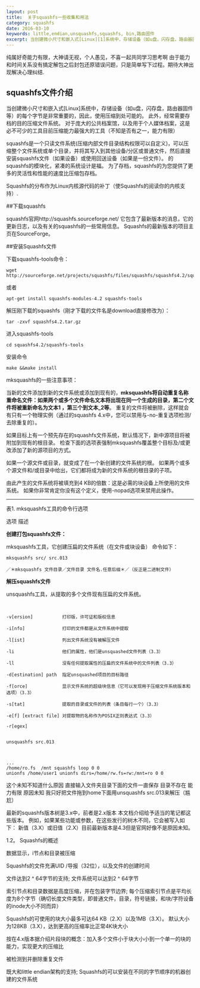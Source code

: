 ```yaml
---
layout: post
title:  关于squashfs一些收集和用法
category: squashfs
date: 2016-03-10
keywords: little,endian,unsquashfs,squashfs, bin,路由固件
excerpt: 当创建微小尺寸和嵌入式[Linux][1]系统中，存储设备（如u盘，闪存盘，路由器固件等）的每个字节是非常重要的，因此，使用压缩到处可能的。 此外，经常需要存档的目的压缩文件系统。 对于庞大的公共档案馆，以及用于个人媒体档案，这是必不可少的工具目前压缩能力最强大的工具（不知是否有之一，能力有限）
---
```


纯属好奇能力有限，大神请无视，个人愚见，不喜一起共同学习思考啊
 由于能力和时间关系没有搞定解包之后封包还原错误问题，只是简单写下过程。期待大神出现解决心理纠结.

## squashfs文件介绍

当创建微小尺寸和嵌入式[Linux]系统中，存储设备（如u盘，闪存盘，路由器固件等）的每个字节是非常重要的，因此，使用压缩到处可能的。 此外，经常需要存档的目的压缩文件系统。 对于庞大的公共档案馆，以及用于个人媒体档案，这是必不可少的工具目前压缩能力最强大的工具（不知是否有之一，能力有限）

squashfs是一个只读文件系统(压缩内部文件目录结构权限可以自定义)，可以压缩整个文件系统或单个目录，并将其写入到其他设备/分区或普通文件，然后直接安装squashfs文件（如果​​设备）或使用回送设备（如果是一份文件）。 的squashfs的模块化，紧凑的系统设计是福。 为了存档，squashfs的为您提供了更多的灵活性和性能的速度比压缩包存档。

Squashfs的分布作为Linux内核源代码的补丁（使Squashfs的阅读你的内核支持）.

##下载squashfs

squashfs官网http://squashfs.sourceforge.net/ 
它包含了最新版本的消息，它的更新日志，以及有关的squashfs的一些常用信息。
Squashfs的最新版本的项目主页在SourceForge。

##安装Squashfs文件

下载squashfs-tools命令：
~~~
wget http://sourceforge.net/projects/squashfs/files/squashfs/squashfs4.2/squashfs4.2.tar.gz/download

~~~
或者
~~~
apt-get install squashfs-modules-4.2 squashfs-tools 
~~~

解压刚下载的squashfs（刚才下载的文件名是download直接修改为）：
```
tar -zxvf squashfs4.2.tar.gz
```
进入squashfs-tools

```
cd squashfs4.2/squashfs-tools
```
安装命令

```
make &&make install
```

mksquashfs的一些注意事项：

当新的文件添加到新的文件系统或添加到现有的，**mksquashfs将自动重复名称重命名文件：如果两个或多个文件命名文本将出现在同一个生成的目录，第二个文件将被重新命名为文本1 ，第三个到文本_2等**。
重复的文件将被删除，这样就会有只有一个物理实例（通过的squashfs 4.x中，您可以禁用与-no-重复选项检测/去除重复的）。

如果目标上有一个预先存在的squashfs文件系统，默认情况下，新中源项目将被附加到现有的根目录。 检查下面的选项表强制mksquashfs覆盖整个目标及/或更改添加了新的源项目的方式。

如果一个源文件或目录，就变成了在一个新创建的文件系统的根。 如果两个或多个源文件和/或目录中给出，它们都将成为新的文件系统的根目录的子项。

由此产生的文件系统将被填充到4 KB的倍数：这是必需的块设备上所使用的文件系统。 如果你非常肯定你没有这个定义，使用-nopad选项来禁用此操作。

---

表1. mksquashfs工具的命令行选项

选项    描述


**创建打包squashfs文件：**

 mksquashfs工具，它创建压扁的文件系统（在文件或块设备）
 命令如下：

```
mksquashfs src/ src.013

／＊mksquashfs 文件目录／文件目录 文件名.任意后缀＊／（反正是二进制文件）
```

**解压squashfs文件**

 unsquashfs工具，从提取的多个文件现有压扁的文件系统。

```


-v[ersion]           打印版，许可证和版权信息

-i[nfo]              打印的文件都是从文件系统中提取

-l[ist]              列出文件系统没有被解压文件

-li                  他们的属性，他们是unsquashed文件列表（3.3）

-ll                  没有任何提取属性的压扁的文件系统中的文件列表（3.3）

-d[estination] path  指定unsquashed项目的目标路径

-f[orce]             显示文件系统的超级块信息（它可以发现用于压缩文件系统版本和选项）（3.3）

-s[tat]              提取的目录或文件的列表（条目每行一个）（3.3）

-e[f] [extract file] 对提取物的名称作为POSIX正则表达式（3.3）

-r[egex]
```

```

unsquashfs src.013
```

```


...
/home/ro.fs  /mnt squashfs loop 0 0
unionfs /home/user1 unionfs dirs=/home/rw.fs=rw:/mnt=ro 0 0
```

这个未知不知道什么原因 直接输入文件夹目录下面的文件一直保存 目录不存在 能力有限 原因未知 我只好把文件拖到home下面用unsquashfs src.013来解压（尴尬）


最新的squashfs版本树是3.x中，前者是2.x版本 本文档介绍给予适当的笔记都这些版本。 例如，如果某些功能或参数，在这些发行的树木不同，它会被写入如下： 新值（3.X）或旧值（2.X）目前最新版本是4.3但是官网好像不是原因未知。

1.2。 Squashfs的概述

数据显示，i节点和目录被压缩

Squashfs的文件充满UID /导报（32位），以及文件的创建时间

文件达到2 ^ 64字节的支持; 文件系统可以达到2 ^ 64字节

索引节点和目录数据是高度压缩，并在包装​​字节边界; 每个压缩索引节点是平均长度为8个字节（确切长度文件类型，即普通文件，目录，符号链接，和块/字符设备的inode大小不同而异）

Squashfs的可使用的块大小最多可达64 KB（2.X）以及1MB（3.X）。 默认大小为128KB（3.X），达到更高的压缩率比正常4K块大小

按在4.x版本据介绍片段块的概念：加入多个文件小于块大小小到一个单一的块的能力，实现更大的压缩比

被检测到并删除重复文件

既大和little endian架构的支持; Squashfs的可以安装在不同的字节顺序的机器创建的文件系统